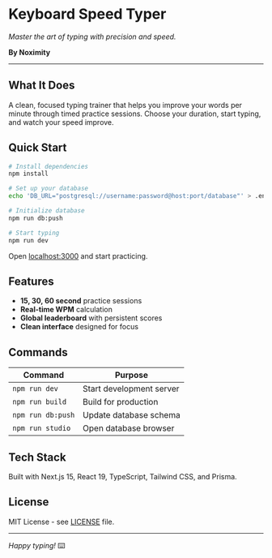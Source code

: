 # Keyboard Speed Typer

*Master the art of typing with precision and speed.*

**By Noximity**

---

## What It Does

A clean, focused typing trainer that helps you improve your words per minute through timed practice sessions. Choose your duration, start typing, and watch your speed improve.

## Quick Start

```bash
# Install dependencies
npm install

# Set up your database
echo 'DB_URL="postgresql://username:password@host:port/database"' > .env.local

# Initialize database
npm run db:push

# Start typing
npm run dev
```

Open [localhost:3000](http://localhost:3000) and start practicing.

## Features

- **15, 30, 60 second** practice sessions
- **Real-time WPM** calculation
- **Global leaderboard** with persistent scores
- **Clean interface** designed for focus

## Commands

| Command | Purpose |
|---------|---------|
| `npm run dev` | Start development server |
| `npm run build` | Build for production |
| `npm run db:push` | Update database schema |
| `npm run studio` | Open database browser |

## Tech Stack

Built with Next.js 15, React 19, TypeScript, Tailwind CSS, and Prisma.

## License

MIT License - see [LICENSE](LICENSE) file.

---

*Happy typing!* ⌨️